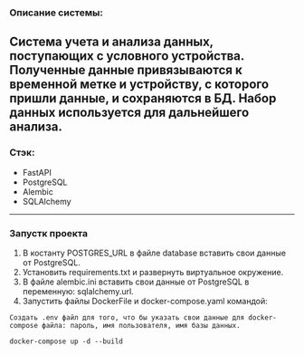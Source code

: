 ### Описание системы:
Система учета и анализа данных, поступающих с условного устройства. Полученные данные привязываются к временной метке и устройству, с которого пришли данные, и сохраняются в БД. Набор данных используется для дальнейшего анализа. 
---

### Стэк:
- FastAPI
- PostgreSQL
- Alembic
- SQLAlchemy

---

### Запустк проекта

1) В костанту POSTGRES_URL в файле database вставить свои данные от PostgreSQL.
2) Установить requirements.txt и развернуть виртуальное окружение.
3) В файле alembic.ini вставить свои данные от PostgreSQL в переменную: sqlalchemy.url.
4) Запустить файлы DockerFile и docker-compose.yaml командой:
```
Создать .env файл для того, что бы указать свои данные для docker-compose файла: пароль, имя пользователя, имя базы данных.
```
```
docker-compose up -d --build
```
